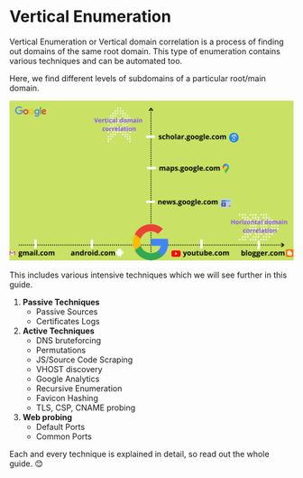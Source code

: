 # Vertical Enumeration

Vertical Enumeration or Vertical domain correlation is a process of finding out domains of the same root domain. This type of enumeration contains various techniques and can be automated too.

Here, we find different levels of subdomains of a particular root/main domain.

![](../.gitbook/assets/enumeration-2-.png)

This includes various intensive techniques which we will see further in this guide.

1. **Passive Techniques**
   * Passive Sources 
   * Certificates Logs
2. **Active Techniques**
   * DNS bruteforcing
   * Permutations
   * JS/Source Code Scraping
   * VHOST discovery
   * Google Analytics
   * Recursive Enumeration
   * Favicon Hashing
   * TLS, CSP, CNAME probing
3. **Web probing**
   * Default Ports
   * Common Ports

Each and every technique is explained in detail, so read out the whole guide. 😊 


